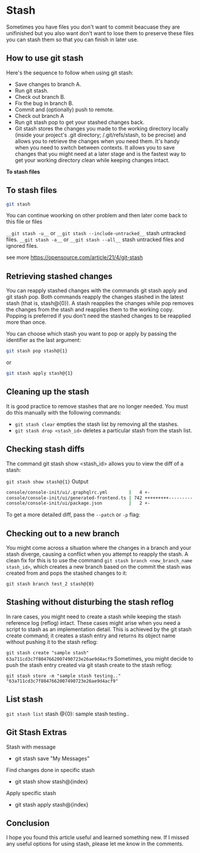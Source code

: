 # Stash

Sometimes you have files you don't want to commit beacuase they are unifinished but you also want don't want to lose them to preserve these files you can stash them so that you can finish in later use.

## How to use git stash
Here's the sequence to follow when using git stash:

* Save changes to branch A.
* Run git stash.
* Check out branch B.
* Fix the bug in branch B.
* Commit and (optionally) push to remote.
* Check out branch A
* Run git stash pop to get your stashed changes back.
* Git stash stores the changes you made to the working directory locally (inside your project's .git directory; /.git/refs/stash, to be precise) and allows you to retrieve the changes when you need them. It's handy when you need to switch between contexts. It allows you to save changes that you might need at a later stage and is the fastest way to get your working directory clean while keeping changes intact.

__To stash files__
## To stash files

```bash
git stash 
```
You can continue woorking on other problem and then later come back to this file or files

`__git stash -u__` or `__git stash --include-untracked__` stash untracked files.
`__git stash -a__` or `__git stash --all__` stash untracked files and ignored files.

see more 
https://opensource.com/article/21/4/git-stash

## Retrieving stashed changes

You can reapply stashed changes with the commands git stash apply and git stash pop. Both commands reapply the changes stashed in the latest stash (that is, stash@{0}). A stash reapplies the changes while pop removes the changes from the stash and reapplies them to the working copy. Popping is preferred if you don't need the stashed changes to be reapplied more than once.

You can choose which stash you want to pop or apply by passing the identifier as the last argument:

```bash
git stash pop stash@{1} 
```
or
```bash
git stash apply stash@{1}
```

## Cleaning up the stash

It is good practice to remove stashes that are no longer needed. You must do this manually with the following commands:

* `git stash clear` empties the stash list by removing all the stashes.
* `git stash drop <stash_id>` deletes a particular stash from the stash list.

## Checking stash diffs
The command git stash show <stash_id> allows you to view the diff of a stash:

```git stash show stash@{1}```
Output
```bash
console/console-init/ui/.graphqlrc.yml        |   4 +-
console/console-init/ui/generated-frontend.ts | 742 +++++++++---------
console/console-init/ui/package.json          |   2 +-
```
To get a more detailed diff, pass the `--patch` or `-p` flag:

## Checking out to a new branch

You might come across a situation where the changes in a branch and your stash diverge, causing a conflict when you attempt to reapply the stash. A clean fix for this is to use the command `git stash branch <new_branch_name stash_id>`, which creates a new branch based on the commit the stash was created from and pops the stashed changes to it:

```git stash branch test_2 stash@{0}```

## Stashing without disturbing the stash reflog
In rare cases, you might need to create a stash while keeping the stash reference log (reflog) intact. These cases might arise when you need a script to stash as an implementation detail. This is achieved by the git stash create command; it creates a stash entry and returns its object name without pushing it to the stash reflog:

```git stash create "sample stash" 63a711cd3c7f8047662007490723e26ae9d4acf9```
Sometimes, you might decide to push the stash entry created via git stash create to the stash reflog:

```git stash store -m "sample stash testing.." "63a711cd3c7f8047662007490723e26ae9d4acf9"```

## List stash
```git stash list```
stash @{0}: sample stash testing..

## Git Stash Extras
Stash with message
* git stash save "My Messages"

Find changes done in specific stash
* git stash show stash@{index}

Apply specific stash
* git stash apply stash@{index}

## Conclusion
I hope you found this article useful and learned something new. If I missed any useful options for using stash, please let me know in the comments.